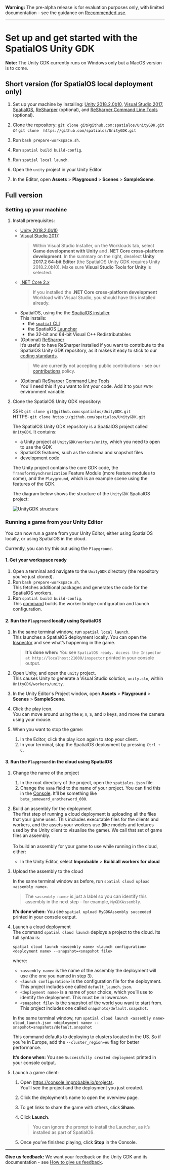**Warning:** The pre-alpha release is for evaluation purposes only, with limited documentation - see the guidance on [Recommended use](../README.md#recommended-use).

-----

# Set up and get started with the SpatialOS Unity GDK

**Note:** The Unity GDK currently runs on Windows only but a MacOS version is to come.

## Short version (for SpatialOS local deployment only)

1. Set up your machine by installing: [Unity 2018.2.0b10](https://unity3d.com/unity/beta-download), [Visual Studio 2017](https://www.visualstudio.com/downloads/), [SpatialOS](https://console.improbable.io/installer/download/stable/latest/win), [ReSharper](https://www.jetbrains.com/resharper/) (optional), and [ReSharper Command Line Tools](https://www.jetbrains.com/resharper/download/index.html#section=resharper-clt) (optional).

1. Clone the repository: `git clone git@github.com:spatialos/UnityGDK.git`  or `git clone  https://github.com/spatialos/UnityGDK.git`

1. Run `bash prepare-workspace.sh`.

1. Run `spatial build build-config`.

1. Run `spatial local launch`.

1. Open the `unity` project in your Unity Editor.

1. In the Editor, open **Assets** > **Playground** > **Scenes** > **SampleScene**.

## Full version

### Setting up your machine

1. Install prerequisites:
	- [Unity 2018.2.0b10](https://unity3d.com/unity/beta-download)
	- [Visual Studio 2017](https://www.visualstudio.com/downloads/)
	    > Within Visual Studio Installer, on the Workloads tab, select **Game development with Unity** and **.NET Core cross-platform development**. In the summary on the right, deselect **Unity 2017.2 64-bit Editor** (the SpatialOS Unity GDK requires Unity 2018.2.0b10). Make sure **Visual Studio Tools for Unity** is selected.
    - [.NET Core 2.x](https://www.microsoft.com/net/download/)
        > If you installed the **.NET Core cross-platform development** Workload with Visual Studio, you should have this installed already.
	- SpatialOS, using the the [SpatialOS installer](https://console.improbable.io/installer/download/stable/latest/win)
	<br>This installs:
		- the [`spatial` CLI](https://docs.improbable.io/reference/13.0/shared/spatial-cli-introduction)
		- the SpatialOS [Launcher](https://docs.improbable.io/reference/13.0/shared/operate/launcher)
		- the 32-bit and 64-bit Visual C++ Redistributables
	- (Optional) [ReSharper](https://www.jetbrains.com/resharper/)
	<br>It’s useful to have ReSharper installed if you want to contribute to the SpatialOS Unity GDK repository, as it makes it easy to stick to our [coding standards](contributions/unity-gdk-coding-standards.md).
		> We are currently not accepting public contributions - see our [contributions](../.github/CONTRIBUTING.md) policy.
    - (Optional) [ReSharper Command Line Tools](https://www.jetbrains.com/resharper/download/index.html#section=resharper-clt)
    <br> You'll need this if you want to lint your code. Add it to your `PATH` environment variable.

1. Clone the SpatialOS Unity GDK repository:

	SSH: `git clone git@github.com:spatialos/UnityGDK.git`
    <br>HTTPS: `git clone https://github.com/spatialos/UnityGDK.git`

    The SpatialOS Unity GDK repository is a SpatialOS project called `UnityGDK`. It contains:
    - a Unity project at `UnityGDK/workers/unity`, which you need to open to use the GDK
    - SpatialOS features, such as the schema and snapshot files
    - development code

    The Unity project contains the core GDK code, the `TransformSynchronization` Feature Module (more feature modules to come), and the `Playground`, which is an example scene using the features of the GDK.

    The diagram below shows the structure of the `UnityGDK` SpatialOS project:

	![UnityGDK structure](assets/UnityGDK-structure.png)

### Running a game from your Unity Editor

You can now run a game from your Unity Editor, either using SpatialOS locally, or using SpatialOS in the cloud.

Currently, you can try this out using the `Playground`.

#### 1. Get your workspace ready

1. Open a terminal and navigate to the `UnityGDK` directory (the repository you’ve just cloned).
1. Run `bash prepare-workspace.sh`.
<br>This fetches additional packages and generates the code for the SpatialOS workers.
1. Run `spatial build build-config`.
<br>This [command](https://docs.improbable.io/reference/latest/shared/spatial-cli/spatial-worker-build-build-config) builds the worker bridge configuration and launch configuration.

#### 2. Run the `Playground` locally using SpatialOS

1. In the same terminal window, run `spatial local launch`.
<br>This launches a SpatialOS deployment locally. You can open the [Inspector](https://docs.improbable.io/reference/13.0/shared/glossary#inspector) and see what’s happening in the game.
    > **It’s done when:** You see `SpatialOS ready. Access the Inspector at http://localhost:21000/inspector` printed in your console output.

1. Open Unity, and open the `unity` project.
<br>This causes Unity to generate a Visual Studio solution, `unity.sln`, within `UnityGDK/workers/unity`.

1. In the Unity Editor's Project window, open **Assets** > **Playground** > **Scenes** > **SampleScene**.

1. Click the play icon.
<br>You can move around using the `W`, `A`, `S`, and `D` keys, and move the camera using your mouse.

1. When you want to stop the game:
    1. In the Editor, click the play icon again to stop your client.
    1. In your terminal, stop the SpatialOS deployment by pressing `Ctrl + C`.

#### 3. Run the `Playground` in the cloud using SpatialOS

1. Change the name of the project

    1. In the root directory of the project, open the `spatialos.json` file.
    1. Change the `name` field to the name of your project. You can find this in the [Console](https://console.improbable.io). It’ll be something like `beta_someword_anotherword_000`.

1. Build an assembly for the deployment
<br>The first step of running a cloud deployment is uploading all the files that your game uses. This includes executable files for the clients and workers, and the assets your workers use (like models and textures used by the Unity client to visualise the game). We call that set of game files an assembly.
<br><br> To build an assembly for your game to use while running in the cloud, either:
    - In the Unity Editor, select **Improbable** > **Build all workers for cloud**

1. Upload the assembly to the cloud

    In the same terminal window as before, run `spatial cloud upload <assembly name>`.
    > The `<assembly name>` is just a label so you can identify this assembly in the next step - for example, `MyGDKAssembly`.

     **It’s done when:** You see `spatial upload MyGDKAssembly succeeded` printed in your console output.

1. Launch a cloud deployment
<br>The command `spatial cloud launch` deploys a project to the cloud. Its full syntax is:

    `spatial cloud launch <assembly name> <launch configuration> <deployment name> --snapshot=<snapshot file>`

    where:

    - `<assembly name>` is the name of the assembly the deployment will use (the one you named in step 3).
    - `<launch configuration>` is the configuration file for the deployment. This project includes one called `default_launch.json`.
    - `<deployment name>` is a name of your choice, which you’ll use to identify the deployment. This must be in lowercase.
    - `<snapshot file>` is the snapshot of the world you want to start from. This project includes one called `snapshots/default.snapshot`.

    In the same terminal window, run `spatial cloud launch <assembly name> cloud_launch.json <deployment name> --snapshot=snapshots/default.snapshot`

    This command defaults to deploying to clusters located in the US. So if you’re in Europe, add the `--cluster_region=eu` flag for better performance.

    **It’s done when:** You see `Successfully created deployment` printed in your console output.


1. Launch a game client:
    1. Open https://console.improbable.io/projects.
    <br>You’ll see the project and the deployment you just created.

    1. Click the deployment’s name to open the overview page.

    1. To get links to share the game with others, click **Share**.

    1. Click **Launch**.
        > You can ignore the prompt to install the Launcher, as it’s installed as part of SpatialOS.

    1. Once you’ve finished playing, click **Stop** in the Console.

----
**Give us feedback:** We want your feedback on the Unity GDK and its documentation  - see [How to give us feedback](../README.md#give-us-feedback).
